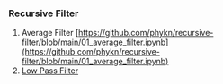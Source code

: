 ### Recursive Filter
1. Average Filter [https://github.com/phykn/recursive-filter/blob/main/01_average_filter.ipynb](https://github.com/phykn/recursive-filter/blob/main/01_average_filter.ipynb)
2. [Low Pass Filter](https://github.com/phykn/recursive-filter/blob/main/02_low_pass_filter.ipynb)
